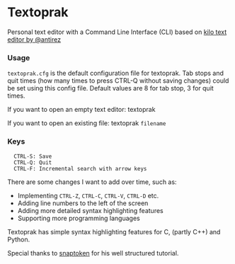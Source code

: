 Textoprak
===
Personal text editor with a Command Line Interface (CLI) based on [kilo text editor by @antirez](https://github.com/antirez/kilo)

### Usage
`textoprak.cfg` is the default configuration file for textoprak. 
Tab stops and quit times (how many times to press CTRL-Q without saving changes) 
could be set using this config file. Default values are 8 for tab stop, 3 for quit times.

If you want to open an empty text editor: textoprak 

If you want to open an existing file: textoprak `filename`

### Keys

      CTRL-S: Save 
      CTRL-Q: Quit 
      CTRL-F: Incremental search with arrow keys

There are some changes I want to add over time, such as: 
- Implementing `CTRL-Z`, `CTRL-C`, `CTRL-V`, `CTRL-D` etc.
- Adding line numbers to the left of the screen
- Adding more detailed syntax highlighting features
- Supporting more programming languages

Textoprak has simple syntax highlighting features for C, (partly C++) and Python.

Special thanks to [snaptoken](https://viewsourcecode.org/snaptoken/) for his well structured tutorial.
